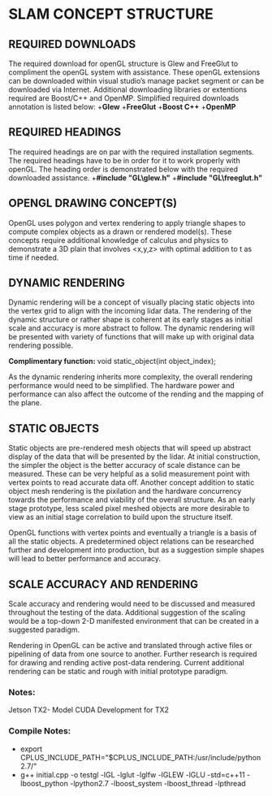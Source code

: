 # SLAM CONCEPT STRUCTURE

## REQUIRED DOWNLOADS
The required download for openGL structure is Glew and FreeGlut to compliment the openGL system with assistance. These openGL extensions can be downloaded within visual studio’s manage packet segment or can be downloaded via Internet. Additional downloading libraries or extentions required are Boost/C++ and OpenMP. Simplified required downloads annotation is listed below:
 +**Glew**
 +**FreeGlut**
 +**Boost C++**
 +**OpenMP**

## REQUIRED HEADINGS
The required headings are on par with the required installation segments.
The required headings have to be in order for it to work properly with openGL. The heading order is demonstrated below with the required downloaded assistance.
+**#include "GL\glew.h"**
+**#include "GL\freeglut.h"**

## OPENGL DRAWING CONCEPT(S)
OpenGL uses polygon and vertex rendering to apply triangle shapes to compute complex objects as a drawn or rendered model(s). These concepts require additional knowledge of calculus and physics to demonstrate a 3D plain that involves <x,y,z> with optimal addition to t as time if needed.

## DYNAMIC RENDERING
Dynamic rendering will be a concept of visually placing static objects into the vertex grid to align with the incoming lidar data. The rendering of the dynamic structure or rather shape is coherent at its early stages as initial scale and accuracy is more abstract to follow. The dynamic rendering will be presented with variety of functions that will make up with original data rendering possible.

**Complimentary function:**
void static_object(int object_index);

As the dynamic rendering inherits more complexity, the overall rendering performance would need to be simplified. The hardware power and performance can also affect the outcome of the rending and the mapping of the plane.

## STATIC OBJECTS
Static objects are pre-rendered mesh objects that will speed up abstract display of the data that will be presented by the lidar. At initial construction, the simpler the object is the better accuracy of scale distance can be measured. These can be very helpful as a solid measurement point with vertex points to read accurate data off. 
Another concept addition to static object mesh rendering is the pixilation and the hardware concurrency towards the performance and viability of the overall structure. As an early stage prototype, less scaled pixel meshed objects are more desirable to view as an initial stage correlation to build upon the structure itself.
 
OpenGL functions with vertex points and eventually a triangle is a basis of all the static objects. A predetermined object relations can be researched further and development into production, but as a suggestion simple shapes will lead to better performance and accuracy.

## SCALE ACCURACY AND RENDERING
Scale accuracy and rendering would need to be discussed and measured throughout the testing of the data. Additional suggestion of the scaling would be a top-down 2-D manifested environment that can be created in a suggested paradigm.
 
Rendering in OpenGL can be active and translated through active files or pipelining of data from one source to another. Further research is required for drawing and rending active post-data rendering. Current additional rendering can be static and rough with initial prototype paradigm.

### Notes:
Jetson TX2- Model
CUDA Development for TX2

### Compile Notes:
* export CPLUS_INCLUDE_PATH="$CPLUS_INCLUDE_PATH:/usr/include/python2.7/"
* g++ initial.cpp -o testgl -lGL -lglut -lglfw -lGLEW -lGLU -std=c++11 -lboost_python -lpython2.7 -lboost_system -lboost_thread -lpthread

